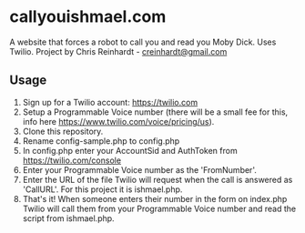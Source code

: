 # callyouishmael.com
A website that forces a robot to call you and read you Moby Dick.  Uses Twilio.
Project by Chris Reinhardt - creinhardt@gmail.com

## Usage
1. Sign up for a Twilio account: https://twilio.com
2. Setup a Programmable Voice number (there will be a small fee for this, info here https://www.twilio.com/voice/pricing/us).
1. Clone this repository.
2. Rename config-sample.php to config.php
3. In config.php enter your AccountSid and AuthToken from https://twilio.com/console
4. Enter your Programmable Voice number as the 'FromNumber'.
5. Enter the URL of the file Twilio will request when the call is answered as 'CallURL'.  For this project it is ishmael.php.  
6.  That's it!  When someone enters their number in the form on index.php Twilio will call them from your Programmable Voice number and read the script from ishmael.php.  
